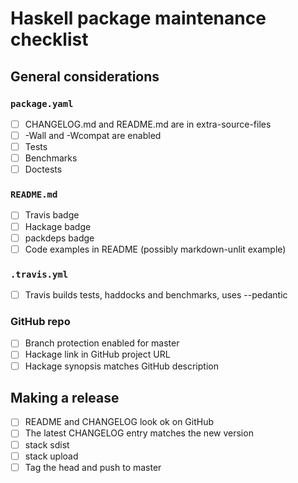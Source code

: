 # Haskell package maintenance checklist

## General considerations

### `package.yaml`

- [ ] CHANGELOG.md and README.md are in extra-source-files
- [ ] -Wall and -Wcompat are enabled
- [ ] Tests
- [ ] Benchmarks
- [ ] Doctests

### `README.md`

- [ ] Travis badge
- [ ] Hackage badge
- [ ] packdeps badge
- [ ] Code examples in README (possibly markdown-unlit example)

### `.travis.yml`

- [ ] Travis builds tests, haddocks and benchmarks, uses --pedantic

### GitHub repo

- [ ] Branch protection enabled for master
- [ ] Hackage link in GitHub project URL
- [ ] Hackage synopsis matches GitHub description

## Making a release

- [ ] README and CHANGELOG look ok on GitHub
- [ ] The latest CHANGELOG entry matches the new version
- [ ] stack sdist
- [ ] stack upload
- [ ] Tag the head and push to master
